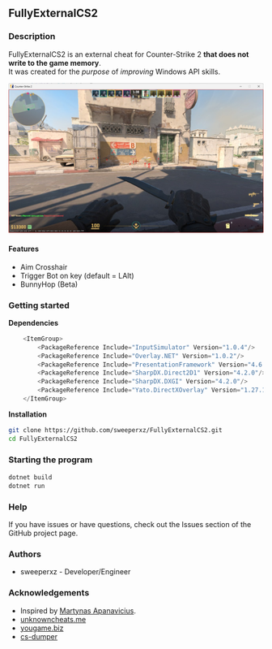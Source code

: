 ## FullyExternalCS2

### Description

FullyExternalCS2 is an external cheat for Counter-Strike 2 **that does not write to the game memory**. \
It was created for the _purpose_ of _improving_ Windows API skills.

![Demo](/assets/photo.jpg)

#### Features

- Aim Crosshair
- Trigger Bot on key (default = LAlt)
- BunnyHop (Beta)

### Getting started

**Dependencies**

```cs
    <ItemGroup>
        <PackageReference Include="InputSimulator" Version="1.0.4"/>
        <PackageReference Include="Overlay.NET" Version="1.0.2"/>
        <PackageReference Include="PresentationFramework" Version="4.6.0"/>
        <PackageReference Include="SharpDX.Direct2D1" Version="4.2.0"/>
        <PackageReference Include="SharpDX.DXGI" Version="4.2.0"/>
        <PackageReference Include="Yato.DirectXOverlay" Version="1.27.17.6743"/>
    </ItemGroup>
```

**Installation**

```bash
git clone https://github.com/sweeperxz/FullyExternalCS2.git
cd FullyExternalCS2
```

### Starting the program

```bash
dotnet build
dotnet run
```

### Help

If you have issues or have questions, check out the Issues section of the GitHub project page.

### Authors

- sweeperxz - Developer/Engineer

### Acknowledgements

- Inspired by [Martynas Apanavicius](https://www.linkedin.com/in/martynas-apanavicius/).
- [unknowncheats.me](https://www.unknowncheats.me/)
- [yougame.biz](https://yougame.biz/threads/191134/)
- [cs-dumper](https://github.com/a2x/cs2-dumper)
